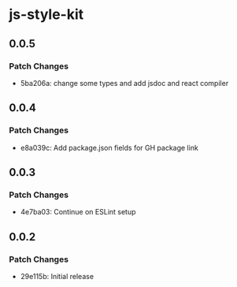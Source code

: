 # js-style-kit

## 0.0.5

### Patch Changes

- 5ba206a: change some types and add jsdoc and react compiler

## 0.0.4

### Patch Changes

- e8a039c: Add package.json fields for GH package link

## 0.0.3

### Patch Changes

- 4e7ba03: Continue on ESLint setup

## 0.0.2

### Patch Changes

- 29e115b: Initial release
